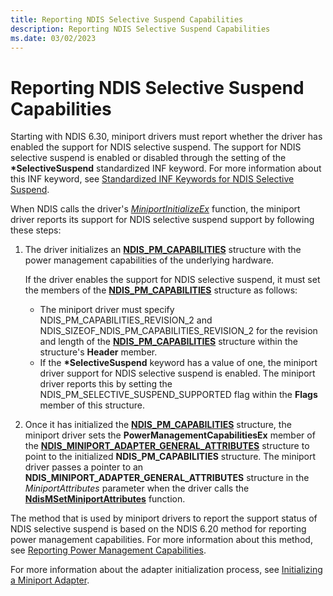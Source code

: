 ```yaml
---
title: Reporting NDIS Selective Suspend Capabilities
description: Reporting NDIS Selective Suspend Capabilities
ms.date: 03/02/2023
---
```


# Reporting NDIS Selective Suspend Capabilities


Starting with NDIS 6.30, miniport drivers must report whether the driver has enabled the support for NDIS selective suspend. The support for NDIS selective suspend is enabled or disabled through the setting of the **\*SelectiveSuspend** standardized INF keyword. For more information about this INF keyword, see [Standardized INF Keywords for NDIS Selective Suspend](standardized-inf-keywords-for-ndis-selective-suspend.md).

When NDIS calls the driver's [*MiniportInitializeEx*](/windows-hardware/drivers/ddi/ndis/nc-ndis-miniport_initialize) function, the miniport driver reports its support for NDIS selective suspend support by following these steps:

1.  The driver initializes an [**NDIS\_PM\_CAPABILITIES**](/windows-hardware/drivers/ddi/ntddndis/ns-ntddndis-_ndis_pm_capabilities) structure with the power management capabilities of the underlying hardware.

    If the driver enables the support for NDIS selective suspend, it must set the members of the [**NDIS\_PM\_CAPABILITIES**](/windows-hardware/drivers/ddi/ntddndis/ns-ntddndis-_ndis_pm_capabilities) structure as follows:

    -   The miniport driver must specify NDIS\_PM\_CAPABILITIES\_REVISION\_2 and NDIS\_SIZEOF\_NDIS\_PM\_CAPABILITIES\_REVISION\_2 for the revision and length of the [**NDIS\_PM\_CAPABILITIES**](/windows-hardware/drivers/ddi/ntddndis/ns-ntddndis-_ndis_pm_capabilities) structure within the structure's **Header** member.
    -   If the **\*SelectiveSuspend** keyword has a value of one, the miniport driver support for NDIS selective suspend is enabled. The miniport driver reports this by setting the NDIS\_PM\_SELECTIVE\_SUSPEND\_SUPPORTED flag within the **Flags** member of this structure.

2.  Once it has initialized the [**NDIS\_PM\_CAPABILITIES**](/windows-hardware/drivers/ddi/ntddndis/ns-ntddndis-_ndis_pm_capabilities) structure, the miniport driver sets the **PowerManagementCapabilitiesEx** member of the [**NDIS\_MINIPORT\_ADAPTER\_GENERAL\_ATTRIBUTES**](/windows-hardware/drivers/ddi/ndis/ns-ndis-_ndis_miniport_adapter_general_attributes) structure to point to the initialized **NDIS\_PM\_CAPABILITIES** structure. The miniport driver passes a pointer to an **NDIS\_MINIPORT\_ADAPTER\_GENERAL\_ATTRIBUTES** structure in the *MiniportAttributes* parameter when the driver calls the [**NdisMSetMiniportAttributes**](/windows-hardware/drivers/ddi/ndis/nf-ndis-ndismsetminiportattributes) function.

The method that is used by miniport drivers to report the support status of NDIS selective suspend is based on the NDIS 6.20 method for reporting power management capabilities. For more information about this method, see [Reporting Power Management Capabilities](reporting-power-management-capabilities.md).

For more information about the adapter initialization process, see [Initializing a Miniport Adapter](initializing-a-miniport-adapter.md).

 


